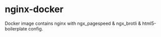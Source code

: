 # nginx-docker

Docker image contains nginx with ngx_pagespeed & ngx_brotli & html5-boilerplate config.